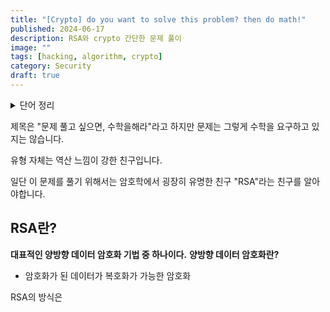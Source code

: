 ```yaml
---
title: "[Crypto] do you want to solve this problem? then do math!"
published: 2024-06-17
description: RSA와 crypto 간단한 문제 풀이
image: ""
tags: [hacking, algorithm, crypto]
category: Security
draft: true
---
```


<details>
<summary>단어 정리</summary>

* public key
  * 제 3자에게 
* private key
* 소인수분해
* modular
* Encryption
* Decryption
* 

</details>


제목은 "문제 풀고 싶으면, 수학을해라"라고 하지만 문제는 그렇게 수학을 요구하고 있지는 않습니다.

유형 자체는 역산 느낌이 강한 친구입니다.

일단 이 문제를 풀기 위해서는 암호학에서 굉장히 유명한 친구 "RSA"라는 친구를 알아야합니다.

## **RSA**란?

**대표적인 양방향 데이터 암호화 기법 중 하나이다.**
**양방향 데이터 암호화란?**

* 암호화가 된 데이터가 복호화가 가능한 암호화

RSA의 방식은